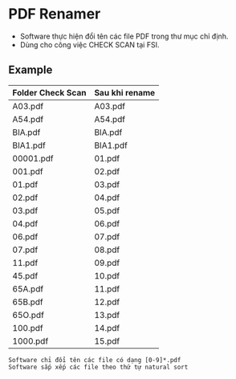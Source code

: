 # PDF Renamer
* Software thực hiện đổi tên các file PDF trong thư mục chỉ định.
* Dùng cho công việc CHECK SCAN tại FSI.

## Example

| Folder Check Scan | Sau khi rename |
|-------------------|----------------|
| A03.pdf           | A03.pdf        |
| A54.pdf           | A54.pdf        |
| BIA.pdf           | BIA.pdf        |
| BIA1.pdf          | BIA1.pdf       |
| 00001.pdf         | 01.pdf         |
| 001.pdf           | 02.pdf         |
| 01.pdf            | 03.pdf         |
| 02.pdf            | 04.pdf         |
| 03.pdf            | 05.pdf         |
| 04.pdf            | 06.pdf         |
| 06.pdf            | 07.pdf         |
| 07.pdf            | 08.pdf         |
| 11.pdf            | 09.pdf         |
| 45.pdf            | 10.pdf         |
| 65A.pdf           | 11.pdf         |
| 65B.pdf           | 12.pdf         |
| 65O.pdf           | 13.pdf         |
| 100.pdf           | 14.pdf         |
| 1000.pdf          | 15.pdf         |

```
Software chỉ đổi tên các file có dạng [0-9]*.pdf
Software sắp xếp các file theo thứ tự natural sort
```
